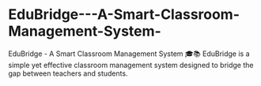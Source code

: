 # EduBridge---A-Smart-Classroom-Management-System-
EduBridge - A Smart Classroom Management System 🎓📚 EduBridge is a simple yet effective classroom management system designed to bridge the gap between teachers and students.
